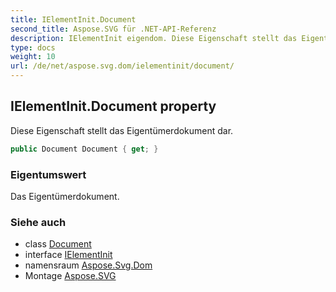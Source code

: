 ```yaml
---
title: IElementInit.Document
second_title: Aspose.SVG für .NET-API-Referenz
description: IElementInit eigendom. Diese Eigenschaft stellt das Eigentümerdokument dar.
type: docs
weight: 10
url: /de/net/aspose.svg.dom/ielementinit/document/
---
```

## IElementInit.Document property

Diese Eigenschaft stellt das Eigentümerdokument dar.

```csharp
public Document Document { get; }
```

### Eigentumswert

Das Eigentümerdokument.

### Siehe auch

* class [Document](../../document/)
* interface [IElementInit](../)
* namensraum [Aspose.Svg.Dom](../../ielementinit/)
* Montage [Aspose.SVG](../../../)


